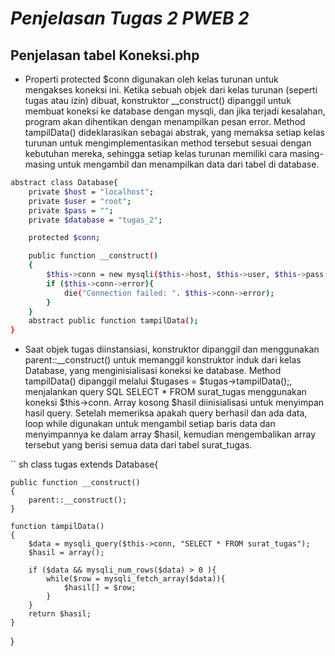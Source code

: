 <h1><i>Penjelasan Tugas 2 PWEB 2</i></h1>
<h2>Penjelasan tabel Koneksi.php</h2>
<p>

- Properti protected $conn digunakan oleh kelas turunan untuk mengakses koneksi ini. Ketika sebuah objek dari kelas turunan (seperti tugas atau izin) dibuat, konstruktor __construct() dipanggil untuk membuat koneksi ke database dengan mysqli, dan jika terjadi kesalahan, program akan dihentikan dengan menampilkan pesan error. Method tampilData() dideklarasikan sebagai abstrak, yang memaksa setiap kelas turunan untuk mengimplementasikan method tersebut sesuai dengan kebutuhan mereka, sehingga setiap kelas turunan memiliki cara masing-masing untuk mengambil dan menampilkan data dari tabel di database.
  
</p>

``` sh
abstract class Database{
    private $host = "localhost";
    private $user = "root";
    private $pass = "";
    private $database = "tugas_2";

    protected $conn;

    public function __construct()
    {
        $this->conn = new mysqli($this->host, $this->user, $this->pass, $this->database);
        if ($this->conn->error){
            die("Connection failed: ". $this->conn->error);
        }
    }
    abstract public function tampilData();
}

```

<p>

- Saat objek tugas diinstansiasi, konstruktor dipanggil dan menggunakan parent::__construct() untuk memanggil konstruktor induk dari kelas Database, yang menginisialisasi koneksi ke database. Method tampilData() dipanggil melalui $tugases = $tugas->tampilData();, menjalankan query SQL SELECT * FROM surat_tugas menggunakan koneksi $this->conn. Array kosong $hasil diinisialisasi untuk menyimpan hasil query. Setelah memeriksa apakah query berhasil dan ada data, loop while digunakan untuk mengambil setiap baris data dan menyimpannya ke dalam array $hasil, kemudian mengembalikan array tersebut yang berisi semua data dari tabel surat_tugas.
  
</p>

`` sh
class tugas extends Database{

    public function __construct()
    {
        parent::__construct();
    }

    function tampilData()
    {
        $data = mysqli_query($this->conn, "SELECT * FROM surat_tugas");
        $hasil = array();

        if ($data && mysqli_num_rows($data) > 0 ){
            while($row = mysqli_fetch_array($data)){
                $hasil[] = $row;
            }
        }
        return $hasil;
    }

}

```
